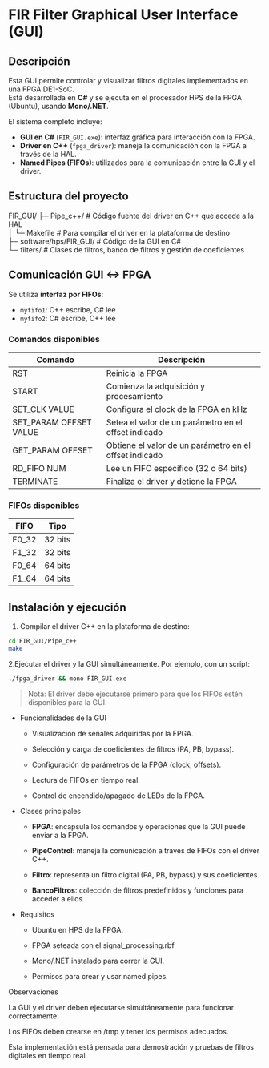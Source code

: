 # FIR Filter Graphical User Interface (GUI)

## Descripción
Esta GUI permite controlar y visualizar filtros digitales implementados en una FPGA DE1-SoC.  
Está desarrollada en **C#** y se ejecuta en el procesador HPS de la FPGA (Ubuntu), usando **Mono/.NET**.  

El sistema completo incluye:  
- **GUI en C#** (`FIR_GUI.exe`): interfaz gráfica para interacción con la FPGA.  
- **Driver en C++** (`fpga_driver`): maneja la comunicación con la FPGA a través de la HAL.  
- **Named Pipes (FIFOs)**: utilizados para la comunicación entre la GUI y el driver.

## Estructura del proyecto
FIR_GUI/
├─ Pipe_c++/ # Código fuente del driver en C++ que accede a la HAL  
│ └─ Makefile # Para compilar el driver en la plataforma de destino  
├─ software/hps/FIR_GUI/ # Código de la GUI en C#  
└─ filters/ # Clases de filtros, banco de filtros y gestión de coeficientes  


## Comunicación GUI <-> FPGA
Se utiliza **interfaz por FIFOs**:
- `myfifo1`: C++ escribe, C# lee  
- `myfifo2`: C# escribe, C++ lee  

### Comandos disponibles
| Comando | Descripción |
|---------|-------------|
| RST | Reinicia la FPGA |
| START | Comienza la adquisición y procesamiento |
| SET_CLK VALUE | Configura el clock de la FPGA en kHz |
| SET_PARAM OFFSET VALUE | Setea el valor de un parámetro en el offset indicado |
| GET_PARAM OFFSET | Obtiene el valor de un parámetro en el offset indicado |
| RD_FIFO NUM | Lee un FIFO específico (32 o 64 bits) |
| TERMINATE | Finaliza el driver y detiene la FPGA |

### FIFOs disponibles
| FIFO | Tipo |
|------|------|
| F0_32 | 32 bits |
| F1_32 | 32 bits |
| F0_64 | 64 bits |
| F1_64 | 64 bits |

## Instalación y ejecución
1. Compilar el driver C++ en la plataforma de destino:
```bash
cd FIR_GUI/Pipe_c++
make
```

2.Ejecutar el driver y la GUI simultáneamente. Por ejemplo, con un script:

```bash
./fpga_driver && mono FIR_GUI.exe
```

> Nota: El driver debe ejecutarse primero para que los FIFOs estén disponibles para la GUI.

- Funcionalidades de la GUI

  - Visualización de señales adquiridas por la FPGA.

  - Selección y carga de coeficientes de filtros (PA, PB, bypass).

  - Configuración de parámetros de la FPGA (clock, offsets).

  - Lectura de FIFOs en tiempo real.

  - Control de encendido/apagado de LEDs de la FPGA.

- Clases principales

  - **FPGA**: encapsula los comandos y operaciones que la GUI puede enviar a la FPGA.

  - **PipeControl**: maneja la comunicación a través de FIFOs con el driver C++.

  - **Filtro**: representa un filtro digital (PA, PB, bypass) y sus coeficientes.

  - **BancoFiltros**: colección de filtros predefinidos y funciones para acceder a ellos.

- Requisitos

  - Ubuntu en HPS de la FPGA.
  
  - FPGA seteada con el signal_processing.rbf

  - Mono/.NET instalado para correr la GUI.

  - Permisos para crear y usar named pipes.
 

Observaciones

La GUI y el driver deben ejecutarse simultáneamente para funcionar correctamente.

Los FIFOs deben crearse en /tmp y tener los permisos adecuados.

Esta implementación está pensada para demostración y pruebas de filtros digitales en tiempo real.